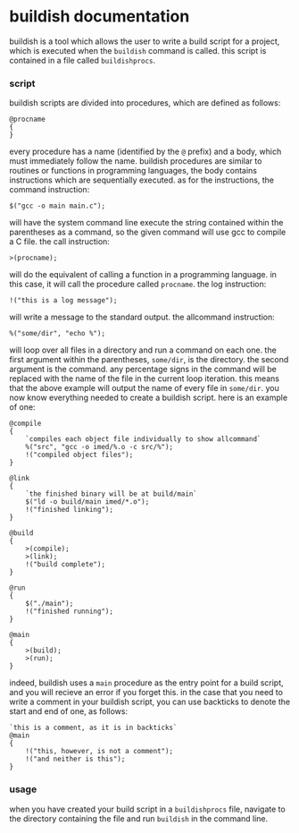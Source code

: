 # buildish documentation

buildish is a tool which allows the user to write a build script for a project, which is executed when the `buildish` command is called. this script is contained in a file called `buildishprocs`.

### script

buildish scripts are divided into procedures, which are defined as follows:
```
@procname
{
}
```
every procedure has a name (identified by the `@` prefix) and a body, which must immediately follow the name. buildish procedures are similar to routines or functions in programming languages, the body contains instructions which are sequentially executed. as for the instructions, the command instruction:
```
$("gcc -o main main.c");
```
will have the system command line execute the string contained within the parentheses as a command, so the given command will use gcc to compile a C file. the call instruction:
```
>(procname);
```
will do the equivalent of calling a function in a programming language. in this case, it will call the procedure called `procname`. the log instruction:
```
!("this is a log message");
```
will write a message to the standard output. the allcommand instruction:
```
%("some/dir", "echo %");
```
will loop over all files in a directory and run a command on each one. the first argument within the parentheses, `some/dir`, is the directory. the second argument is the command. any percentage signs in the command will be replaced with the name of the file in the current loop iteration. this means that the above example will output the name of every file in `some/dir`. you now know everything needed to create a buildish script. here is an example of one:
```
@compile
{
    `compiles each object file individually to show allcommand`
    %("src", "gcc -o imed/%.o -c src/%");
    !("compiled object files");
}

@link
{
    `the finished binary will be at build/main`
    $("ld -o build/main imed/*.o");
    !("finished linking");
}

@build
{
    >(compile);
    >(link);
    !("build complete");
}

@run
{
    $("./main");
    !("finished running");
}

@main
{
    >(build);
    >(run);
}
```
indeed, buildish uses a `main` procedure as the entry point for a build script, and you will recieve an error if you forget this. in the case that you need to write a comment in your buildish script, you can use backticks to denote the start and end of one, as follows:
```
`this is a comment, as it is in backticks`
@main
{
    !("this, however, is not a comment");
    !("and neither is this");
}
```

### usage

when you have created your build script in a `buildishprocs` file, navigate to the directory containing the file and run `buildish` in the command line.